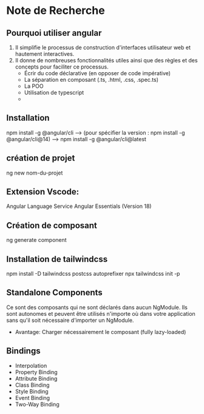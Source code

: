 # Note de Recherche

## Pourquoi utiliser angular
1. Il simplifie le processus de construction d'interfaces utilisateur web et hautement interactives.
2. Il donne de nombreuses fonctionnalités utiles ainsi que des règles et des concepts pour faciliter ce processus.
   - Écrir du code déclarative (en opposer de code impérative)
   - La séparation en composant (.ts, .html, .css, .spec.ts)
   - La POO
   - Utilisation de typescript
   - 
## Installation 
 npm install -g @angular/cli  --> (pour spécifier la version : npm install -g @angular/cli@14) --> npm install -g @angular/cli@latest


## création de projet
ng new nom-du-projet

## Extension Vscode:
Angular Language Service
Angular Essentials (Version 18)

## Création de composant
ng generate component 

## Installation de tailwindcss
npm install -D tailwindcss postcss autoprefixer
npx tailwindcss init -p

## Standalone Components
Ce sont des composants qui ne sont déclarés dans aucun NgModule.
Ils sont autonomes et peuvent être utilisés n'importe où dans votre application sans
qu'il soit nécessaire d'importer un NgModule.

- Avantage: Charger nécessairement le composant (fully lazy-loaded)

## Bindings
- Interpolation
- Property Binding
- Attribute Binding
- Class Binding
- Style Binding
- Event Binding
- Two-Way Binding


